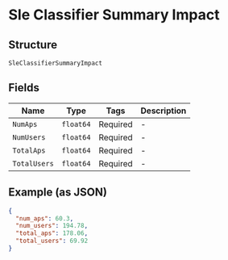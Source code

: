 
# Sle Classifier Summary Impact

## Structure

`SleClassifierSummaryImpact`

## Fields

| Name | Type | Tags | Description |
|  --- | --- | --- | --- |
| `NumAps` | `float64` | Required | - |
| `NumUsers` | `float64` | Required | - |
| `TotalAps` | `float64` | Required | - |
| `TotalUsers` | `float64` | Required | - |

## Example (as JSON)

```json
{
  "num_aps": 60.3,
  "num_users": 194.78,
  "total_aps": 178.06,
  "total_users": 69.92
}
```

